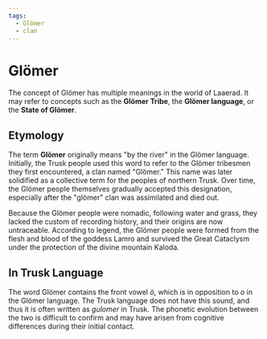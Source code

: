 ```yaml
---
tags:
  - Glömer
  - clan
---
```

# Glömer

The concept of Glömer has multiple meanings in the world of Laaerad. It may refer to concepts such as the **Glömer Tribe**, the **Glömer language**, or the **State of Glömer**.

## Etymology

The term **Glömer** originally means "by the river" in the Glömer language. Initially, the Trusk people used this word to refer to the Glömer tribesmen they first encountered, a clan named "Glömer." This name was later solidified as a collective term for the peoples of northern Trusk. Over time, the Glömer people themselves gradually accepted this designation, especially after the "glömer" clan was assimilated and died out.

Because the Glömer people were nomadic, following water and grass, they lacked the custom of recording history, and their origins are now untraceable. According to legend, the Glömer people were formed from the flesh and blood of the goddess Lamro and survived the Great Cataclysm under the protection of the divine mountain Kaloda.

## In Trusk Language

The word Glömer contains the front vowel _ö_, which is in opposition to _o_ in the Glömer language. The Trusk language does not have this sound, and thus it is often written as _gulomer_ in Trusk. The phonetic evolution between the two is difficult to confirm and may have arisen from cognitive differences during their initial contact.